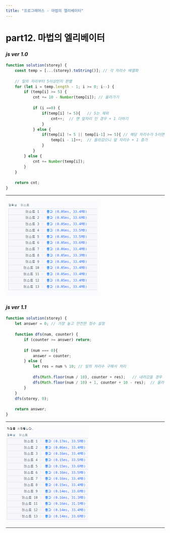 ```yaml
---
title: "프로그래머스 - 마법의 엘리베이터"
---
```



# __part12. 마법의 엘리베이터__

### _js ver 1.0_
```js 
function solution(storey) {
    const temp = [...(storey).toString()]; // 각 자리수 배열화

    // 일의 자리부터 5이상인지 판별
    for (let i = temp.length - 1; i >= 0; i--) {
        if (temp[i] >= 5) { 
            cnt += 10 - Number(temp[i]); // 올라가기

            if (i ==0) {
                if(temp[i] != 5){   // 5는 제외
                    cnt++;  // 맨 앞자리 인 경우 + 1 더하기
                }
            } else {
                if(temp[i] != 5 || temp[i-1] >= 5){ // 해당 자리수가 5이면서 앞자리가 5보다 작은 인경우는 내려갔다 판단하여 제외
                    temp[i - 1]++;  // 올라갔으니 앞 자리수 + 1 증가
                }
            }
        } else {
            cnt += Number(temp[i]);
        }
    }

    return cnt;
}

```
<hr/>

![실행결과_js ver 1.0](/assets/img/2023-09-14-prog12-ver1.0.png)

### _js ver 1.1_
```js 
function solution(storey) {
    let answer = 0; // 가장 높고 안전한 정수 설정

    function dfs(num, counter) {
        if (counter >= answer) return;
  
        if (num === 0){
            answer = counter;
        } else {
            let res = num % 10; // 일의 자리수 구해서 처리
  
            dfs(Math.floor(num / 10), counter + res);   // 내려갔을 경우
            dfs(Math.floor(num / 10) + 1, counter + 10 - res);  // 올라간 경우
        }
    }
    dfs(storey, 0);
      
    return answer;
}
```
<hr/>

![실행결과_js ver 1.1](/assets/img/2023-09-14-prog12-ver1.1.png)

<hr/>